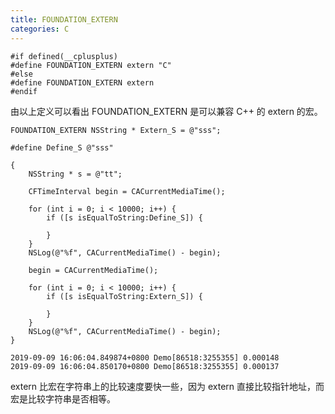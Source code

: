 ```yaml
---
title: FOUNDATION_EXTERN
categories: C
---
```


```
#if defined(__cplusplus)
#define FOUNDATION_EXTERN extern "C"
#else
#define FOUNDATION_EXTERN extern
#endif
```

由以上定义可以看出 FOUNDATION\_EXTERN 是可以兼容 C++ 的 extern 的宏。

```
FOUNDATION_EXTERN NSString * Extern_S = @"sss";

#define Define_S @"sss"

{
	NSString * s = @"tt";
	    
	CFTimeInterval begin = CACurrentMediaTime();
	    
	for (int i = 0; i < 10000; i++) {
		if ([s isEqualToString:Define_S]) {
		    
		}
	}
	NSLog(@"%f", CACurrentMediaTime() - begin);
	    
	begin = CACurrentMediaTime();
	    
	for (int i = 0; i < 10000; i++) {
		if ([s isEqualToString:Extern_S]) {
		    
		}
	}
	NSLog(@"%f", CACurrentMediaTime() - begin);
}

2019-09-09 16:06:04.849874+0800 Demo[86518:3255355] 0.000148
2019-09-09 16:06:04.850170+0800 Demo[86518:3255355] 0.000137
```

extern 比宏在字符串上的比较速度要快一些，因为 extern 直接比较指针地址，而宏是比较字符串是否相等。